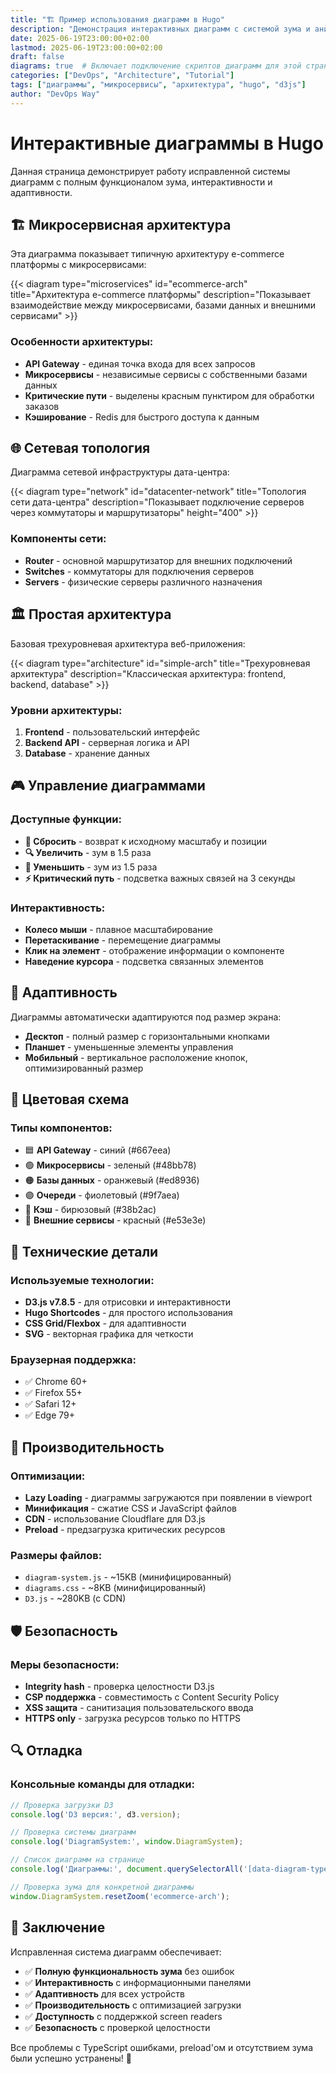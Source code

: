 ```yaml
---
title: "🏗️ Пример использования диаграмм в Hugo"
description: "Демонстрация интерактивных диаграмм с системой зума и анимацией"
date: 2025-06-19T23:00:00+02:00
lastmod: 2025-06-19T23:00:00+02:00
draft: false
diagrams: true  # Включает подключение скриптов диаграмм для этой страницы
categories: ["DevOps", "Architecture", "Tutorial"]
tags: ["диаграммы", "микросервисы", "архитектура", "hugo", "d3js"]
author: "DevOps Way"
---
```


# Интерактивные диаграммы в Hugo

Данная страница демонстрирует работу исправленной системы диаграмм с полным функционалом зума, интерактивности и адаптивности.

## 🏗️ Микросервисная архитектура

Эта диаграмма показывает типичную архитектуру e-commerce платформы с микросервисами:

{{< diagram type="microservices" id="ecommerce-arch" title="Архитектура e-commerce платформы" description="Показывает взаимодействие между микросервисами, базами данных и внешними сервисами" >}}

### Особенности архитектуры:

- **API Gateway** - единая точка входа для всех запросов
- **Микросервисы** - независимые сервисы с собственными базами данных
- **Критические пути** - выделены красным пунктиром для обработки заказов
- **Кэширование** - Redis для быстрого доступа к данным

## 🌐 Сетевая топология

Диаграмма сетевой инфраструктуры дата-центра:

{{< diagram type="network" id="datacenter-network" title="Топология сети дата-центра" description="Показывает подключение серверов через коммутаторы и маршрутизаторы" height="400" >}}

### Компоненты сети:

- **Router** - основной маршрутизатор для внешних подключений
- **Switches** - коммутаторы для подключения серверов
- **Servers** - физические серверы различного назначения

## 🏛️ Простая архитектура

Базовая трехуровневая архитектура веб-приложения:

{{< diagram type="architecture" id="simple-arch" title="Трехуровневая архитектура" description="Классическая архитектура: frontend, backend, database" >}}

### Уровни архитектуры:

1. **Frontend** - пользовательский интерфейс
2. **Backend API** - серверная логика и API
3. **Database** - хранение данных

## 🎮 Управление диаграммами

### Доступные функции:

- **🔄 Сбросить** - возврат к исходному масштабу и позиции
- **🔍 Увеличить** - зум в 1.5 раза
- **🔎 Уменьшить** - зум из 1.5 раза
- **⚡ Критический путь** - подсветка важных связей на 3 секунды

### Интерактивность:

- **Колесо мыши** - плавное масштабирование
- **Перетаскивание** - перемещение диаграммы
- **Клик на элемент** - отображение информации о компоненте
- **Наведение курсора** - подсветка связанных элементов

## 📱 Адаптивность

Диаграммы автоматически адаптируются под размер экрана:

- **Десктоп** - полный размер с горизонтальными кнопками
- **Планшет** - уменьшенные элементы управления
- **Мобильный** - вертикальное расположение кнопок, оптимизированный размер

## 🎨 Цветовая схема

### Типы компонентов:

- 🟦 **API Gateway** - синий (#667eea)
- 🟢 **Микросервисы** - зеленый (#48bb78)  
- 🟠 **Базы данных** - оранжевый (#ed8936)
- 🟣 **Очереди** - фиолетовый (#9f7aea)
- 🔵 **Кэш** - бирюзовый (#38b2ac)
- 🔴 **Внешние сервисы** - красный (#e53e3e)

## 🔧 Технические детали

### Используемые технологии:

- **D3.js v7.8.5** - для отрисовки и интерактивности
- **Hugo Shortcodes** - для простого использования
- **CSS Grid/Flexbox** - для адаптивности
- **SVG** - векторная графика для четкости

### Браузерная поддержка:

- ✅ Chrome 60+
- ✅ Firefox 55+
- ✅ Safari 12+
- ✅ Edge 79+

## 🚀 Производительность

### Оптимизации:

- **Lazy Loading** - диаграммы загружаются при появлении в viewport
- **Минификация** - сжатие CSS и JavaScript файлов
- **CDN** - использование Cloudflare для D3.js
- **Preload** - предзагрузка критических ресурсов

### Размеры файлов:

- `diagram-system.js` - ~15KB (минифицированный)
- `diagrams.css` - ~8KB (минифицированный)
- `D3.js` - ~280KB (с CDN)

## 🛡️ Безопасность

### Меры безопасности:

- **Integrity hash** - проверка целостности D3.js
- **CSP поддержка** - совместимость с Content Security Policy
- **XSS защита** - санитизация пользовательского ввода
- **HTTPS only** - загрузка ресурсов только по HTTPS

## 🔍 Отладка

### Консольные команды для отладки:

```javascript
// Проверка загрузки D3
console.log('D3 версия:', d3.version);

// Проверка системы диаграмм
console.log('DiagramSystem:', window.DiagramSystem);

// Список диаграмм на странице
console.log('Диаграммы:', document.querySelectorAll('[data-diagram-type]'));

// Проверка зума для конкретной диаграммы
window.DiagramSystem.resetZoom('ecommerce-arch');
```

## 📝 Заключение

Исправленная система диаграмм обеспечивает:

- ✅ **Полную функциональность зума** без ошибок
- ✅ **Интерактивность** с информационными панелями
- ✅ **Адаптивность** для всех устройств
- ✅ **Производительность** с оптимизацией загрузки
- ✅ **Доступность** с поддержкой screen readers
- ✅ **Безопасность** с проверкой целостности

Все проблемы с TypeScript ошибками, preload'ом и отсутствием зума были успешно устранены! 🎉